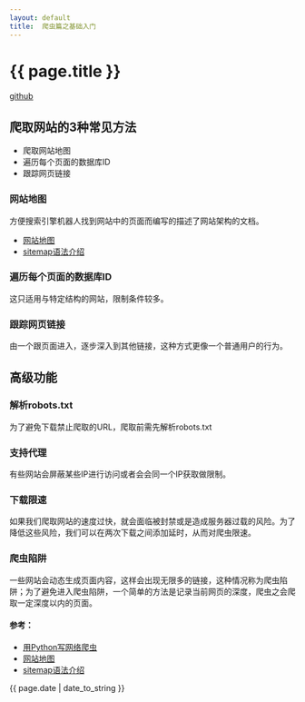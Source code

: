 ```yaml
---
layout: default
title:  爬虫篇之基础入门
---
```


<h1>{{ page.title }}</h1>

[github](https://github.com/gchange/spider)

## 爬取网站的3种常见方法
* 爬取网站地图
* 遍历每个页面的数据库ID
* 跟踪网页链接

### 网站地图
方便搜索引擎机器人找到网站中的页面而编写的描述了网站架构的文档。
* [网站地图](https://zh.wikipedia.org/wiki/%E7%B6%B2%E7%AB%99%E5%9C%B0%E5%9C%96)
* [sitemap语法介绍](http://wiki.jikexueyuan.com/project/seo/24.html)

### 遍历每个页面的数据库ID
这只适用与特定结构的网站，限制条件较多。

### 跟踪网页链接
由一个跟页面进入，逐步深入到其他链接，这种方式更像一个普通用户的行为。

## 高级功能

### 解析robots.txt
为了避免下载禁止爬取的URL，爬取前需先解析robots.txt

### 支持代理
有些网站会屏蔽某些IP进行访问或者会会同一个IP获取做限制。

### 下载限速
如果我们爬取网站的速度过快，就会面临被封禁或是造成服务器过载的风险。为了降低这些风险，我们可以在两次下载之间添加延时，从而对爬虫限速。

### 爬虫陷阱
一些网站会动态生成页面内容，这样会出现无限多的链接，这种情况称为爬虫陷阱；为了避免进入爬虫陷阱，一个简单的方法是记录当前网页的深度，爬虫之会爬取一定深度以内的页面。

#### 参考：
* [用Python写网络爬虫](http://www.epubit.com.cn/book/onlinechapter/42493)
* [网站地图](https://zh.wikipedia.org/wiki/%E7%B6%B2%E7%AB%99%E5%9C%B0%E5%9C%96)
* [sitemap语法介绍](http://wiki.jikexueyuan.com/project/seo/24.html)

<p>{{ page.date | date_to_string }}</p>
